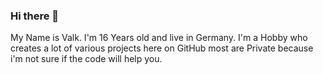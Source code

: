 ### Hi there 👋

My Name is Valk. 
I'm 16 Years old and live in Germany. 
I'm a Hobby who creates a lot of various projects here on GitHub most are Private because i'm not sure if the code will help you. 

